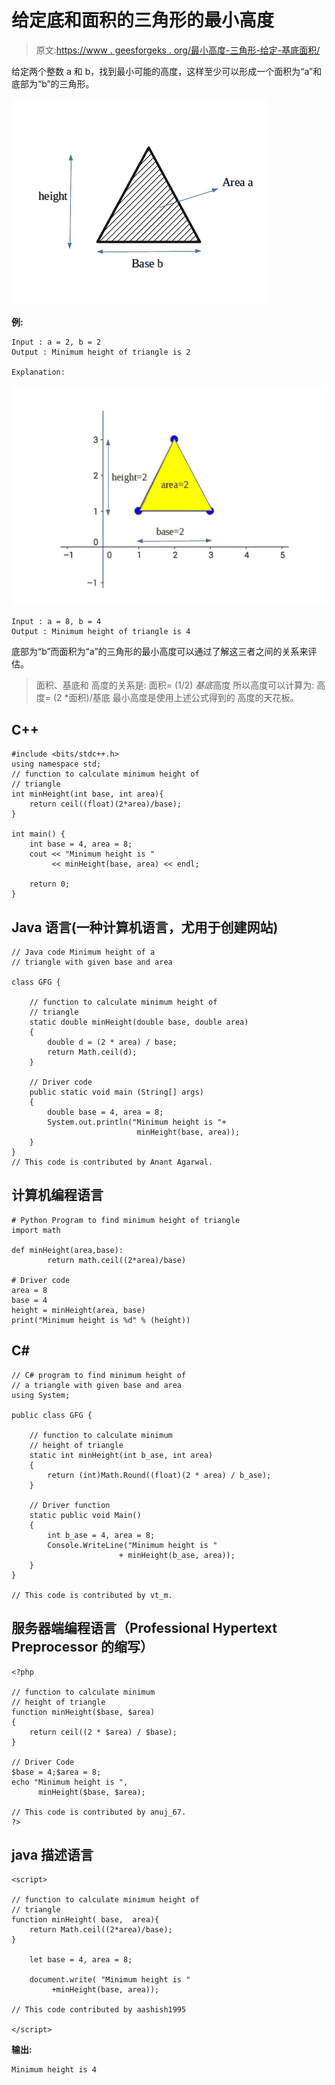 # 给定底和面积的三角形的最小高度

> 原文:[https://www . geesforgeks . org/最小高度-三角形-给定-基底面积/](https://www.geeksforgeeks.org/minimum-height-triangle-given-base-area/)

给定两个整数 a 和 b，找到最小可能的高度，这样至少可以形成一个面积为“a”和底部为“b”的三角形。

![Minimum height of  a triangle with given base and area 2](img/fd4f8c589ca1c264e403c82d48cf49ec.png)

**例:**

```
Input : a = 2, b = 2
Output : Minimum height of triangle is 2

Explanation: 
```

![Minimum height of  a triangle with given base and area 2](img/4a2dc525e724bd19903f048b5a42cc51.png)

```
Input : a = 8, b = 4
Output : Minimum height of triangle is 4
```

底部为“b”而面积为“a”的三角形的最小高度可以通过了解这三者之间的关系来评估。

> 面积、基底和
> 高度的关系是:
> 面积= (1/2) *基底*高度
> 所以高度可以计算为:
> 高度= (2 *面积)/基底
> 最小高度是使用上述公式得到的
> 高度的天花板。

## C++

```
#include <bits/stdc++.h>
using namespace std;
// function to calculate minimum height of 
// triangle
int minHeight(int base, int area){
    return ceil((float)(2*area)/base);
}

int main() {
    int base = 4, area = 8;
    cout << "Minimum height is " 
         << minHeight(base, area) << endl;

    return 0;
}
```

## Java 语言(一种计算机语言，尤用于创建网站)

```
// Java code Minimum height of a 
// triangle with given base and area

class GFG {

    // function to calculate minimum height of 
    // triangle
    static double minHeight(double base, double area)
    {
        double d = (2 * area) / base;
        return Math.ceil(d);
    }

    // Driver code
    public static void main (String[] args) 
    {
        double base = 4, area = 8;
        System.out.println("Minimum height is "+
                            minHeight(base, area));
    }
}
// This code is contributed by Anant Agarwal.
```

## 计算机编程语言

```
# Python Program to find minimum height of triangle
import math

def minHeight(area,base):
        return math.ceil((2*area)/base)

# Driver code
area = 8
base = 4
height = minHeight(area, base)
print("Minimum height is %d" % (height))
```

## C#

```
// C# program to find minimum height of
// a triangle with given base and area
using System;

public class GFG {

    // function to calculate minimum
    // height of triangle
    static int minHeight(int b_ase, int area)
    {
        return (int)Math.Round((float)(2 * area) / b_ase);
    }

    // Driver function
    static public void Main()
    {
        int b_ase = 4, area = 8;
        Console.WriteLine("Minimum height is "
                        + minHeight(b_ase, area));
    }
}

// This code is contributed by vt_m.
```

## 服务器端编程语言（Professional Hypertext Preprocessor 的缩写）

```
<?php

// function to calculate minimum  
// height of triangle
function minHeight($base, $area)
{
    return ceil((2 * $area) / $base);
}

// Driver Code
$base = 4;$area = 8;
echo "Minimum height is ", 
      minHeight($base, $area);

// This code is contributed by anuj_67.
?>
```

## java 描述语言

```
<script>

// function to calculate minimum height of 
// triangle
function minHeight( base,  area){
    return Math.ceil((2*area)/base);
}

    let base = 4, area = 8;

    document.write( "Minimum height is " 
         +minHeight(base, area));

// This code contributed by aashish1995 

</script>
```

**输出:**

```
Minimum height is 4
```
